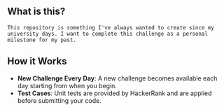 ## What is this?
    This repository is something I've always wanted to create since my university days. I want to complete this challenge as a personal milestone for my past.

## How it Works
- **New Challenge Every Day**: A new challenge becomes available each day starting from when you begin.
- **Test Cases**: Unit tests are provided by HackerRank and are applied before submitting your code.
